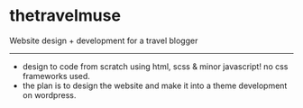# thetravelmuse
Website design + development for a travel blogger

-----
- design to code from scratch using html, scss & minor javascript! no css frameworks used. 
- the plan is to design the website and make it into a theme development on wordpress.

